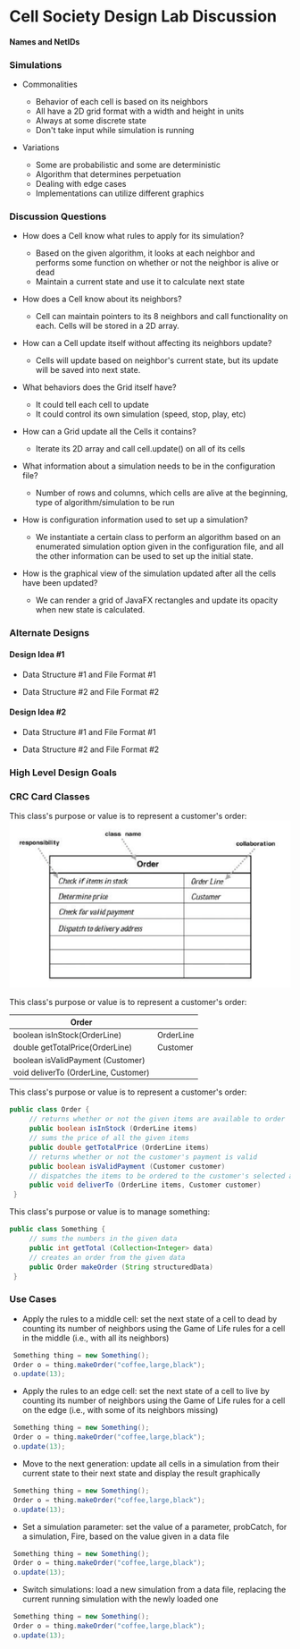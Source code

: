# Cell Society Design Lab Discussion
#### Names and NetIDs


### Simulations

* Commonalities
  * Behavior of each cell is based on its neighbors
  * All have a 2D grid format with a width and height in units
  * Always at some discrete state
  * Don't take input while simulation is running

* Variations
  * Some are probabilistic and some are deterministic
  * Algorithm that determines perpetuation
  * Dealing with edge cases
  * Implementations can utilize different graphics


### Discussion Questions

* How does a Cell know what rules to apply for its simulation?
  * Based on the given algorithm, it looks at each neighbor and performs some function
  on whether or not the neighbor is alive or dead
  * Maintain a current state and use it to calculate next state

* How does a Cell know about its neighbors?
  * Cell can maintain pointers to its 8 neighbors and call functionality
  on each. Cells will be stored in a 2D array.

* How can a Cell update itself without affecting its neighbors update?
  * Cells will update based on neighbor's current state, but its update
  will be saved into next state.

* What behaviors does the Grid itself have?
  * It could tell each cell to update
  * It could control its own simulation (speed, stop, play, etc)

* How can a Grid update all the Cells it contains?
  * Iterate its 2D array and call cell.update() on all of its cells

* What information about a simulation needs to be in the configuration file?
  * Number of rows and columns, which cells are alive at the beginning,
  type of algorithm/simulation to be run

* How is configuration information used to set up a simulation?
  * We instantiate a certain class to perform an algorithm based on
  an enumerated simulation option given in the configuration file, and
  all the other information can be used to set up the initial state.

* How is the graphical view of the simulation updated after all the cells have been updated?
  * We can render a grid of JavaFX rectangles and update its opacity when
  new state is calculated.



### Alternate Designs

#### Design Idea #1

* Data Structure #1 and File Format #1

* Data Structure #2 and File Format #2


#### Design Idea #2

* Data Structure #1 and File Format #1

* Data Structure #2 and File Format #2



### High Level Design Goals



### CRC Card Classes

This class's purpose or value is to represent a customer's order:
![Order Class CRC Card](images/order_crc_card.png "Order Class")


This class's purpose or value is to represent a customer's order:

|Order| |
|---|---|
|boolean isInStock(OrderLine)         |OrderLine|
|double getTotalPrice(OrderLine)      |Customer|
|boolean isValidPayment (Customer)    | |
|void deliverTo (OrderLine, Customer) | |


This class's purpose or value is to represent a customer's order:
```java
public class Order {
     // returns whether or not the given items are available to order
     public boolean isInStock (OrderLine items)
     // sums the price of all the given items
     public double getTotalPrice (OrderLine items)
     // returns whether or not the customer's payment is valid
     public boolean isValidPayment (Customer customer)
     // dispatches the items to be ordered to the customer's selected address
     public void deliverTo (OrderLine items, Customer customer)
 }
 ```


This class's purpose or value is to manage something:
```java
public class Something {
     // sums the numbers in the given data
     public int getTotal (Collection<Integer> data)
	 // creates an order from the given data
     public Order makeOrder (String structuredData)
 }
```


### Use Cases

* Apply the rules to a middle cell: set the next state of a cell to dead by counting its number of neighbors using the Game of Life rules for a cell in the middle (i.e., with all its neighbors)
```java
 Something thing = new Something();
 Order o = thing.makeOrder("coffee,large,black");
 o.update(13);
```

* Apply the rules to an edge cell: set the next state of a cell to live by counting its number of neighbors using the Game of Life rules for a cell on the edge (i.e., with some of its neighbors missing)
```java
 Something thing = new Something();
 Order o = thing.makeOrder("coffee,large,black");
 o.update(13);
```

* Move to the next generation: update all cells in a simulation from their current state to their next state and display the result graphically
```java
 Something thing = new Something();
 Order o = thing.makeOrder("coffee,large,black");
 o.update(13);
```

* Set a simulation parameter: set the value of a parameter, probCatch, for a simulation, Fire, based on the value given in a data file
```java
 Something thing = new Something();
 Order o = thing.makeOrder("coffee,large,black");
 o.update(13);
```

* Switch simulations: load a new simulation from a data file, replacing the current running simulation with the newly loaded one
```java
 Something thing = new Something();
 Order o = thing.makeOrder("coffee,large,black");
 o.update(13);
```